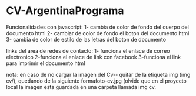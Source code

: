 # CV-ArgentinaPrograma
 Funcionalidades con javascript:
 1- cambia de color de fondo del cuerpo del documento html
 2- cambiar de color de fondo el boton del documento html
 3- cambia de color de estilo de las letras del boton de documento
 
 links del area de redes de contacto:
 1- funciona el enlace de correo electronico
 2-funciona el enlace de link con facebook
 3-funciona el link para imprimir el documento html

nota: en caso de no cargar la imagen del Cv-- quitar de la etiqueta img (img cv/), quedando de la siguiente formafoto-cv.jpg
(olvide que en el proyecto local la imagen esta guardada en una carpeta llamada img cv.
